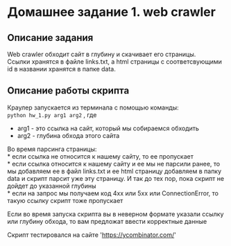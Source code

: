 # Домашнее задание 1. web crawler
## Описание задания
Web crawler обходит сайт в глубину и скачивает его страницы.  
Ссылки хранятся в файле links.txt, а html страницы с соответсвующими id в названии хранятся в папке data. 

## Описание работы скрипта
Краулер запускается из терминала с помощью команды:  
`python hw_1.py arg1 arg2` , где     
 * arg1 - это ссылка на сайт, который мы собираемся обходить  
 * arg2 - глубина обхода этого сайта  

Во время парсинга страницы:  
    * если ссылка не относится к нашему сайту, то ее пропускает   
    * если ссылка относится к нашему сайту и ее мы не парсили ранее, то мы добавляем ее в файл links.txt и ее html страницу добавляем в папку data и скрипт парсит уже эту страницу. И так до тех пор, пока скрипт не дойдет до указанной глубины  
    * если на запрос мы получаем код 4хх или 5хх или ConnectionError, то такую ссылку скрипт тоже пропускает  

Если во время запуска скрипта вы в неверном формате указали ссылку или глубину обхода, то вам предложат ввести корректные данные

Скрипт тестировался на сайте 'https://ycombinator.com/'
